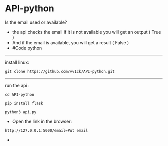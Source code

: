 # API-python
Is the email used or available?
- the api checks the email if it is not available you will get an output ( True )
- And if the email is available, you will get a result ( False )
- #Code python
-----------------
install linux:
<!--START_SECTION:waka-->
```
git clone https://github.com/vv1ck/API-python.git
```
<!--END_SECTION:waka-->
------------------
run the api :
<!--START_SECTION:waka-->
```
cd API-python
```
<!--END_SECTION:waka-->
<!--START_SECTION:waka-->
```
pip install flask
```
<!--END_SECTION:waka-->
<!--START_SECTION:waka-->
```
python3 api.py
```
<!--END_SECTION:waka-->
- Open the link in the browser:
<!--START_SECTION:waka-->
```
http://127.0.0.1:5000/email=Put email
```
<!--END_SECTION:waka-->
- 
